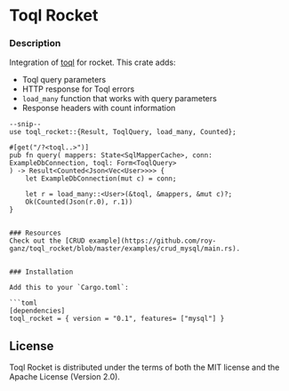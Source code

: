 # Toql Rocket

### Description
Integration of [toql](toql) for rocket. This crate adds:

- Toql query parameters
- HTTP response for Toql errors
- `load_many` function that works with query parameters
- Response headers with count information

``` ignore
--snip--
use toql_rocket::{Result, ToqlQuery, load_many, Counted};

#[get("/?<toql..>")]
pub fn query( mappers: State<SqlMapperCache>, conn: ExampleDbConnection, toql: Form<ToqlQuery>
) -> Result<Counted<Json<Vec<User>>>> {
    let ExampleDbConnection(mut c) = conn;

    let r = load_many::<User>(&toql, &mappers, &mut c)?;
    Ok(Counted(Json(r.0), r.1))
}


### Resources
Check out the [CRUD example](https://github.com/roy-ganz/toql_rocket/blob/master/examples/crud_mysql/main.rs). 


### Installation

Add this to your `Cargo.toml`:

```toml
[dependencies]
toql_rocket = { version = "0.1", features= ["mysql"] }
```




## License

Toql Rocket is distributed under the terms of both the MIT license and the
Apache License (Version 2.0).

